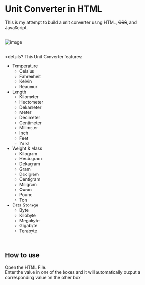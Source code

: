 # Unit Converter in HTML
This is my attempt to build a unit converter using HTML, ~~CSS~~, and JavaScript.  
<br>

![image](https://github.com/user-attachments/assets/62ceb09f-8d5b-441e-afd0-64ffa9db93b1)
<br>

<br><details?
This Unit Converter features:
- Temperature
  - Celsius
  - Fahrenheit
  - Kelvin
  - Reaumur
- Length
  - Kilometer
  - Hectometer
  - Dekameter
  - Meter
  - Decimeter
  - Centimeter
  - Milimeter
  - Inch
  - Feet
  - Yard
- Weight & Mass
  - Kilogram
  - Hectogram
  - Dekagram
  - Gram
  - Decigram
  - Centigram
  - Miligram
  - Ounce
  - Pound
  - Ton
- Data Storage
  - Byte
  - Kilobyte
  - Megabyte
  - Gigabyte
  - Terabyte
</details><br>

## How to use
Open the HTML File.  
Enter the value in one of the boxes and it will automatically output a corresponding value on the other box.  
